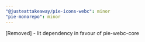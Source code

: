 ```yaml
---
"@justeattakeaway/pie-icons-webc": minor
"pie-monorepo": minor
---
```


[Removed] - lit dependency in favour of pie-webc-core
